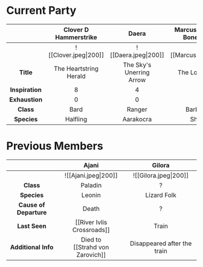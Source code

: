 

# **Current Party**

|                 | Clover D Hammerstrike  |            Daera             | Marcus k the 9th Bonelieous |         Nyx         |     Zoophie Korhen     |
| :-------------: | :--------------------: | :--------------------------: | :-------------------------: | :-----------------: | :--------------------: |
|                 | ![[Clover.jpeg\|200]]  |     ![[Daera.jpeg\|200]]     |    ![[Marcus.jpeg\|200]]    |  ![[Nyx.jpg\|200]]  | ![[Zoophie.jpeg\|200]] |
|    **Title**    | The Heartstring Herald | The Sky's Unerring <br>Arrow |       The Loyal Fang        | The Veil of Shadows |   The Arcane Tempest   |
| **Inspiration** |           8            |              4               |              5              |          5          |           10           |
| **Exhaustion**  |           0            |              0               |              0              |          0          |           0            |
|    **Class**    |          Bard          |            Ranger            |          Barbarian          |        Rogue        |        Sorcerer        |
|   **Species**   |        Halfling        |          Aarakocra           |           Shifter           |     Changeling      |        Half-Elf        |


# **Previous Members**


|                         |                  Ajani                   |           Gilora            |
| :---------------------: | :--------------------------------------: | :-------------------------: |
|                         |           ![[Ajani.jpeg\|200]]           |    ![[Gilora.jpeg\|200]]    |
|        **Class**        |                 Paladin                  |              ?              |
|       **Species**       |                  Leonin                  |         Lizard Folk         |
| **Cause of Departure**  |                  Death                   |              ?              |
|      **Last Seen**      |        [[River Ivlis Crossroads]]        |            Train            |
| **Additional** **Info** | Died to<br>[[Strahd von Zarovich]] | Disappeared after the train |







